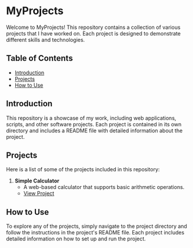 # MyProjects

Welcome to MyProjects! This repository contains a collection of various projects that I have worked on. Each project is designed to demonstrate different skills and technologies.

## Table of Contents

- [Introduction](#introduction)
- [Projects](#projects)
- [How to Use](#how-to-use)

## Introduction

This repository is a showcase of my work, including web applications, scripts, and other software projects. Each project is contained in its own directory and includes a README file with detailed information about the project.

## Projects

Here is a list of some of the projects included in this repository:

1. **Simple Calculator**
   - A web-based calculator that supports basic arithmetic operations.
   - [View Project](calculator/)

## How to Use

To explore any of the projects, simply navigate to the project directory and follow the instructions in the project's README file. Each project includes detailed information on how to set up and run the project.
